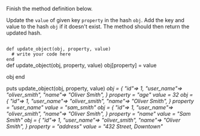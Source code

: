 Finish the method definition below.

Update the `value` of given key `property` in the hash `obj`. Add the key and value to the hash `obj` if it doesn't exist. The method should then return the updated hash.

<Editor lang="ruby" type="exercise" testMode="multipleInput">
<code>
def update_object(obj, property, value)
  # write your code here
end
</code>

<solution>
def update_object(obj, property, value)
  obj[property] = value

  obj
end
</solution>

<testcases>
<caller>
puts update_object(obj, property, value)
</caller>
<testcase>
<i>
obj = {
  "id"=> 1,
  "user_name"=> "oliver_smith",
  "name"=> "Oliver Smith",
}
property = "age"
value = 32
</i>
</testcase>
<testcase>
<i>
obj = {
  "id"=> 1,
  "user_name"=> "oliver_smith",
  "name"=> "Oliver Smith",
}
property = "user_name"
value = "sam_smith"
</i>
</testcase>
<testcase>
<i>
obj = {
  "id"=> 1,
  "user_name"=> "oliver_smith",
  "name"=> "Oliver Smith",
}
property = "name"
value = "Sam Smith"
</i>
</testcase>
<testcase>
<i>
obj = {
  "id"=> 1,
  "user_name"=> "oliver_smith",
  "name"=> "Oliver Smith",
}
property = "address"
value = "432 Street, Downtown"
</i>
</testcase>
</testcases>
</Editor>